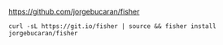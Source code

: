 https://github.com/jorgebucaran/fisher

```
curl -sL https://git.io/fisher | source && fisher install jorgebucaran/fisher
```

